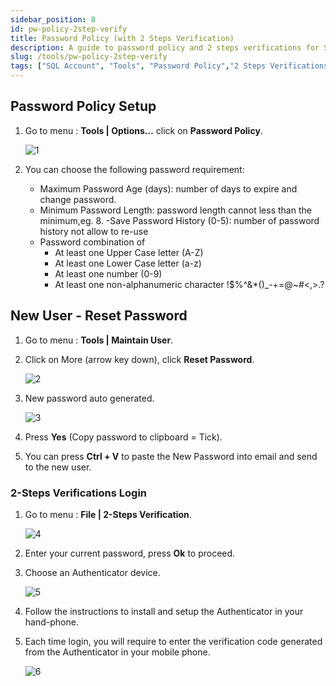 ```yaml
---
sidebar_position: 8
id: pw-policy-2step-verify
title: Password Policy (with 2 Steps Verification)
description: A guide to password policy and 2 steps verifications for SQL Account
slug: /tools/pw-policy-2step-verify
tags: ["SQL Account", "Tools", "Password Policy","2 Steps Verifications"]
---
```


## Password Policy Setup

1. Go to menu : **Tools | Options…** click on **Password Policy**.

    ![1](/img/tools/pw-policy-2step-verify/1.png)

2. You can choose the following password requirement:

    - Maximum Password Age (days): number of days to expire and change password.
    - Minimum Password Length: password length cannot less than the minimum,eg. 8.
    -Save Password History (0-5): number of password history not allow to re-use
    - Password combination of
        - At least one Upper Case letter (A-Z)
        - At least one Lower Case letter (a-z)
        - At least one number (0-9)
        - At least one non-alphanumeric character \!\$\%\^\&\*\(\)_\-\+\=\@\~\#\<\,\>\.\?

## New User - Reset Password

1. Go to menu : **Tools | Maintain User**.

2. Click on More (arrow key down), click **Reset Password**.

    ![2](/img/tools/pw-policy-2step-verify/2.png)

3. New password auto generated.

    ![3](/img/tools/pw-policy-2step-verify/3.png)

4. Press **Yes** (Copy password to clipboard = Tick).

5. You can press **Ctrl + V** to paste the New Password into email and send to the new user.

### 2-Steps Verifications Login

1. Go to menu : **File | 2-Steps Verification**.

    ![4](/img/tools/pw-policy-2step-verify/4.png)

2. Enter your current password, press **Ok** to proceed.

3. Choose an Authenticator device.

    ![5](/img/tools/pw-policy-2step-verify/5.png)

4. Follow the instructions to install and setup the Authenticator in your hand-phone.

5. Each time login, you will require to enter the verification code generated from the Authenticator in your mobile phone.

    ![6](/img/tools/pw-policy-2step-verify/6.png)
